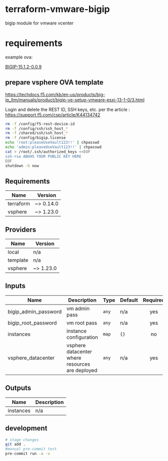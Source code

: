 # terraform-vmware-bigip
bigip module for vmware vcenter


# requirements
example ova:

[BIGIP-15.1.2-0.0.9](
https://downloads.f5.com/esd/serveDownload.jsp?path=/big-ip/big-ip_v15.x/15.1.2/english/15.1.2_virtual-edition/&sw=BIG-IP&pro=big-ip_v15.x&ver=15.1.2&container=15.1.2_Virtual-Edition&file=BIGIP-15.1.2-0.0.9.ALL-vmware.ova)

## prepare vsphere OVA template

https://techdocs.f5.com/kb/en-us/products/big-ip_ltm/manuals/product/bigip-ve-setup-vmware-esxi-13-1-0/3.html

Login and delete the REST ID, SSH keys, etc. per the article : https://support.f5.com/csp/article/K44134742

```bash
rm -f /config/f5-rest-device-id
rm -f /config/ssh/ssh_host_*
rm -f /shared/ssh/ssh_host_*
rm -f /config/bigip.license
echo 'root:pleaseUseVault123!!' | chpasswd
echo 'admin:pleaseUseVault123!!' | chpasswd
cat > /root/.ssh/authorized_keys <<EOF
ssh-rsa ABGHS YOUR PUBLIC KEY HERE
EOF
shutdown -h now
```
<!-- BEGINNING OF PRE-COMMIT-TERRAFORM DOCS HOOK -->
## Requirements

| Name | Version |
|------|---------|
| terraform | ~> 0.14.0 |
| vsphere | ~> 1.23.0 |

## Providers

| Name | Version |
|------|---------|
| local | n/a |
| template | n/a |
| vsphere | ~> 1.23.0 |

## Inputs

| Name | Description | Type | Default | Required |
|------|-------------|------|---------|:--------:|
| bigip\_admin\_password | vm admin pass | `any` | n/a | yes |
| bigip\_root\_password | vm root pass | `any` | n/a | yes |
| instances | instance configuration | `map` | `{}` | no |
| vsphere\_datacenter | vsphere datacenter where resources are deployed | `any` | n/a | yes |

## Outputs

| Name | Description |
|------|-------------|
| instances | n/a |

<!-- END OF PRE-COMMIT-TERRAFORM DOCS HOOK -->

## development
```bash
# stage changes
git add .
#manual pre-commit test
pre-commit run -a -v
```
